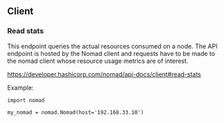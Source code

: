 ## Client

### Read stats

This endpoint queries the actual resources consumed on a node. The API endpoint is hosted by the Nomad client and requests have to be made to the nomad client whose resource usage metrics are of interest.

https://developer.hashicorp.com/nomad/api-docs/client#read-stats

Example:

```
import nomad

my_nomad = nomad.Nomad(host='192.168.33.10')


```
